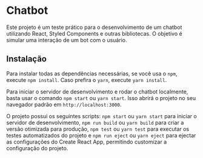 # Chatbot

Este projeto é um teste prático para o desenvolvimento de um chatbot utilizando React, Styled Components e outras bibliotecas. 
O objetivo é simular uma interação de um bot com o usuário. 


## Instalação
Para instalar todas as dependências necessárias, se você usa o `npm`, execute `npm install`. Caso prefira o `yarn`, execute `yarn install`. 

Para iniciar o servidor de desenvolvimento e rodar o chatbot localmente, basta usar o comando `npm start` ou `yarn start`. 
Isso abrirá o projeto no seu navegador padrão em `http://localhost:3000`. 

O projeto possui os seguintes scripts: `npm start` ou `yarn start` para iniciar o servidor de desenvolvimento, `npm run build` ou `yarn build` para criar a versão otimizada para produção, `npm test` ou `yarn test` para executar os testes automatizados do projeto e `npm run eject` ou `yarn eject` para ejectar as configurações do Create React App, permitindo customizar a configuração do projeto.
